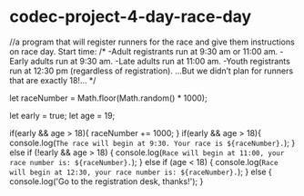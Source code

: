# codec-project-4-day-race-day
//a program that will register runners for the race and give them instructions on race day. 
Start time:
/* -Adult registrants run at 9:30 am or 11:00 am.
-Early adults run at 9:30 am.
-Late adults run at 11:00 am.
-Youth registrants run at 12:30 pm (regardless of registration).
...But we didn’t plan for runners that are exactly 18!... */



let raceNumber = Math.floor(Math.random() * 1000);

let early = true; 
let age = 19;

if(early && age > 18){
raceNumber += 1000;
}
if(early && age > 18){
    console.log(`The race will begin at 9:30. Your race is ${raceNumber}.`);
}
else if (!early && age > 18) { 
  console.log(`Race will begin at 11:00, your race number is: ${raceNumber}.`);
}
else if (age < 18) {
  console.log(`Race will begin at 12:30, your race number is: ${raceNumber}.`);
} else  {
console.log('Go to the registration desk, thanks!');
}

